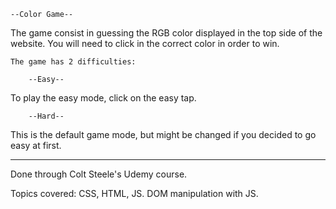 	--Color Game--
The game consist in guessing the RGB color displayed in the top side of the website. You will need to click in the correct color in order to win.

	The game has 2 difficulties:
    
		--Easy--
To play the easy mode, click on the easy tap.
    
        --Hard--
This is the default game mode, but might be changed if you decided to go easy at first.

------------
Done through Colt Steele's Udemy course.

Topics covered:
	CSS, HTML, JS. DOM manipulation with JS.
